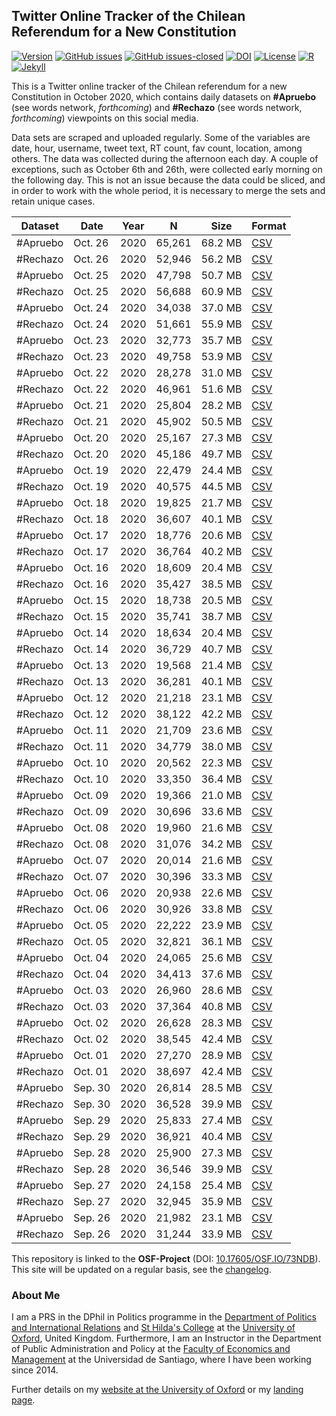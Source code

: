 ## Twitter Online Tracker of the Chilean Referendum for a New Constitution

[![Version](https://img.shields.io/badge/version-v0.2.3-blue.svg)](https://github.com/bgonzalezbustamante/twConstitution/blob/master/changelog.txt) [![GitHub issues](https://img.shields.io/github/issues/bgonzalezbustamante/twConstitution.svg)](https://github.com/bgonzalezbustamante/twConstitution/issues/) [![GitHub issues-closed](https://img.shields.io/github/issues-closed/bgonzalezbustamante/twConstitution.svg)](https://github.com/bgonzalezbustamante/twConstitution/issues?q=is%3Aissue+is%3Aclosed) [![DOI](https://img.shields.io/badge/DOI-10.17605%2FOSF.IO%2F73NDB-blue)](http://doi.org/10.17605/OSF.IO/73NDB) [![License](https://img.shields.io/badge/license-CC--BY--4.0-black)](https://github.com/bgonzalezbustamante/twConstitution/blob/master/LICENSE.txt) [![R](https://img.shields.io/badge/made%20with-R%20v4.0.2-1f425f.svg)](https://cran.r-project.org/) [![Jekyll](https://img.shields.io/badge/made%20with-Jekyll-1f425f.svg)](https://jekyllrb.com/)

This is a Twitter online tracker of the Chilean referendum for a new Constitution in October 2020, which contains daily datasets on **#Apruebo** (see words network, *forthcoming*) and **#Rechazo** (see words network, *forthcoming*) viewpoints on this social media. 

Data sets are scraped and uploaded regularly. Some of the variables are date, hour, username, tweet text, RT count, fav count, location, among others. The data was collected during the afternoon each day. A couple of exceptions, such as October 6th and 26th, were collected early morning on the following day. This is not an issue because the data could be sliced, and in order to work with the whole period, it is necessary to merge the sets and retain unique cases.

| Dataset | Date | Year | N | Size | Format |
| --- | --- | --- | --- | --- | --- |
| #Apruebo | Oct. 26 | 2020 | 65,261 | 68.2 MB | [CSV](https://raw.githubusercontent.com/bgonzalezbustamante/twConstitution/master/dataCollection/20201026_twApruebo.csv) |
| #Rechazo | Oct. 26 | 2020 | 52,946 | 56.2 MB | [CSV](https://raw.githubusercontent.com/bgonzalezbustamante/twConstitution/master/dataCollection/20201026_twRechazo.csv) |
| #Apruebo | Oct. 25 | 2020 | 47,798 | 50.7 MB | [CSV](https://raw.githubusercontent.com/bgonzalezbustamante/twConstitution/master/dataCollection/20201025_twApruebo.csv) |
| #Rechazo | Oct. 25 | 2020 | 56,688 | 60.9 MB | [CSV](https://raw.githubusercontent.com/bgonzalezbustamante/twConstitution/master/dataCollection/20201025_twRechazo.csv) |
| #Apruebo | Oct. 24 | 2020 | 34,038 | 37.0 MB | [CSV](https://raw.githubusercontent.com/bgonzalezbustamante/twConstitution/master/dataCollection/20201024_twApruebo.csv) |
| #Rechazo | Oct. 24 | 2020 | 51,661 | 55.9 MB | [CSV](https://raw.githubusercontent.com/bgonzalezbustamante/twConstitution/master/dataCollection/20201024_twRechazo.csv) |
| #Apruebo | Oct. 23 | 2020 | 32,773 | 35.7 MB | [CSV](https://raw.githubusercontent.com/bgonzalezbustamante/twConstitution/master/dataCollection/20201023_twApruebo.csv) |
| #Rechazo | Oct. 23 | 2020 | 49,758 | 53.9 MB | [CSV](https://raw.githubusercontent.com/bgonzalezbustamante/twConstitution/master/dataCollection/20201023_twRechazo.csv) |
| #Apruebo | Oct. 22 | 2020 | 28,278 | 31.0 MB | [CSV](https://raw.githubusercontent.com/bgonzalezbustamante/twConstitution/master/dataCollection/20201022_twApruebo.csv) |
| #Rechazo | Oct. 22 | 2020 | 46,961 | 51.6 MB | [CSV](https://raw.githubusercontent.com/bgonzalezbustamante/twConstitution/master/dataCollection/20201022_twRechazo.csv) |
| #Apruebo | Oct. 21 | 2020 | 25,804 | 28.2 MB | [CSV](https://raw.githubusercontent.com/bgonzalezbustamante/twConstitution/master/dataCollection/20201021_twApruebo.csv) |
| #Rechazo | Oct. 21 | 2020 | 45,902 | 50.5 MB | [CSV](https://raw.githubusercontent.com/bgonzalezbustamante/twConstitution/master/dataCollection/20201021_twRechazo.csv) |
| #Apruebo | Oct. 20 | 2020 | 25,167 | 27.3 MB | [CSV](https://raw.githubusercontent.com/bgonzalezbustamante/twConstitution/master/dataCollection/20201020_twApruebo.csv) |
| #Rechazo | Oct. 20 | 2020 | 45,186 | 49.7 MB | [CSV](https://raw.githubusercontent.com/bgonzalezbustamante/twConstitution/master/dataCollection/20201020_twRechazo.csv) |
| #Apruebo | Oct. 19 | 2020 | 22,479 | 24.4 MB | [CSV](https://raw.githubusercontent.com/bgonzalezbustamante/twConstitution/master/dataCollection/20201019_twApruebo.csv) |
| #Rechazo | Oct. 19 | 2020 | 40,575 | 44.5 MB | [CSV](https://raw.githubusercontent.com/bgonzalezbustamante/twConstitution/master/dataCollection/20201019_twRechazo.csv) |
| #Apruebo | Oct. 18 | 2020 | 19,825 | 21.7 MB | [CSV](https://raw.githubusercontent.com/bgonzalezbustamante/twConstitution/master/dataCollection/20201018_twApruebo.csv) |
| #Rechazo | Oct. 18 | 2020 | 36,607 | 40.1 MB | [CSV](https://raw.githubusercontent.com/bgonzalezbustamante/twConstitution/master/dataCollection/20201018_twRechazo.csv) |
| #Apruebo | Oct. 17 | 2020 | 18,776 | 20.6 MB | [CSV](https://raw.githubusercontent.com/bgonzalezbustamante/twConstitution/master/dataCollection/20201017_twApruebo.csv) |
| #Rechazo | Oct. 17 | 2020 | 36,764 | 40.2 MB | [CSV](https://raw.githubusercontent.com/bgonzalezbustamante/twConstitution/master/dataCollection/20201017_twRechazo.csv) |
| #Apruebo | Oct. 16 | 2020 | 18,609 | 20.4 MB | [CSV](https://raw.githubusercontent.com/bgonzalezbustamante/twConstitution/master/dataCollection/20201016_twApruebo.csv) |
| #Rechazo | Oct. 16 | 2020 | 35,427 | 38.5 MB | [CSV](https://raw.githubusercontent.com/bgonzalezbustamante/twConstitution/master/dataCollection/20201016_twRechazo.csv) |
| #Apruebo | Oct. 15 | 2020 | 18,738 | 20.5 MB | [CSV](https://raw.githubusercontent.com/bgonzalezbustamante/twConstitution/master/dataCollection/20201015_twApruebo.csv) |
| #Rechazo | Oct. 15 | 2020 | 35,741 | 38.7 MB | [CSV](https://raw.githubusercontent.com/bgonzalezbustamante/twConstitution/master/dataCollection/20201015_twRechazo.csv) |
| #Apruebo | Oct. 14 | 2020 | 18,634 | 20.4 MB | [CSV](https://raw.githubusercontent.com/bgonzalezbustamante/twConstitution/master/dataCollection/20201014_twApruebo.csv) |
| #Rechazo | Oct. 14 | 2020 | 36,729 | 40.7 MB | [CSV](https://raw.githubusercontent.com/bgonzalezbustamante/twConstitution/master/dataCollection/20201014_twRechazo.csv) |
| #Apruebo | Oct. 13 | 2020 | 19,568 | 21.4 MB | [CSV](https://raw.githubusercontent.com/bgonzalezbustamante/twConstitution/master/dataCollection/20201013_twApruebo.csv) |
| #Rechazo | Oct. 13 | 2020 | 36,281 | 40.1 MB | [CSV](https://raw.githubusercontent.com/bgonzalezbustamante/twConstitution/master/dataCollection/20201013_twRechazo.csv) |
| #Apruebo | Oct. 12 | 2020 | 21,218 | 23.1 MB | [CSV](https://raw.githubusercontent.com/bgonzalezbustamante/twConstitution/master/dataCollection/20201012_twApruebo.csv) |
| #Rechazo | Oct. 12 | 2020 | 38,122 | 42.2 MB | [CSV](https://raw.githubusercontent.com/bgonzalezbustamante/twConstitution/master/dataCollection/20201012_twRechazo.csv) |
| #Apruebo | Oct. 11 | 2020 | 21,709 | 23.6 MB | [CSV](https://raw.githubusercontent.com/bgonzalezbustamante/twConstitution/master/dataCollection/20201011_twApruebo.csv) |
| #Rechazo | Oct. 11 | 2020 | 34,779 | 38.0 MB | [CSV](https://raw.githubusercontent.com/bgonzalezbustamante/twConstitution/master/dataCollection/20201011_twRechazo.csv) |
| #Apruebo | Oct. 10 | 2020 | 20,562 | 22.3 MB | [CSV](https://raw.githubusercontent.com/bgonzalezbustamante/twConstitution/master/dataCollection/20201010_twApruebo.csv) |
| #Rechazo | Oct. 10 | 2020 | 33,350 | 36.4 MB | [CSV](https://raw.githubusercontent.com/bgonzalezbustamante/twConstitution/master/dataCollection/20201010_twRechazo.csv) |
| #Apruebo | Oct. 09 | 2020 | 19,366 | 21.0 MB | [CSV](https://raw.githubusercontent.com/bgonzalezbustamante/twConstitution/master/dataCollection/20201009_twApruebo.csv) |
| #Rechazo | Oct. 09 | 2020 | 30,696 | 33.6 MB | [CSV](https://raw.githubusercontent.com/bgonzalezbustamante/twConstitution/master/dataCollection/20201009_twRechazo.csv) |
| #Apruebo | Oct. 08 | 2020 | 19,960 | 21.6 MB | [CSV](https://raw.githubusercontent.com/bgonzalezbustamante/twConstitution/master/dataCollection/20201008_twApruebo.csv) |
| #Rechazo | Oct. 08 | 2020 | 31,076 | 34.2 MB | [CSV](https://raw.githubusercontent.com/bgonzalezbustamante/twConstitution/master/dataCollection/20201008_twRechazo.csv) |
| #Apruebo | Oct. 07 | 2020 | 20,014 | 21.6 MB | [CSV](https://raw.githubusercontent.com/bgonzalezbustamante/twConstitution/master/dataCollection/20201007_twApruebo.csv) |
| #Rechazo | Oct. 07 | 2020 | 30,396 | 33.3 MB | [CSV](https://raw.githubusercontent.com/bgonzalezbustamante/twConstitution/master/dataCollection/20201007_twRechazo.csv) |
| #Apruebo | Oct. 06 | 2020 | 20,938 | 22.6 MB | [CSV](https://raw.githubusercontent.com/bgonzalezbustamante/twConstitution/master/dataCollection/20201006_twApruebo.csv) |
| #Rechazo | Oct. 06 | 2020 | 30,926 | 33.8 MB | [CSV](https://raw.githubusercontent.com/bgonzalezbustamante/twConstitution/master/dataCollection/20201006_twRechazo.csv) |
| #Apruebo | Oct. 05 | 2020 | 22,222 | 23.9 MB | [CSV](https://raw.githubusercontent.com/bgonzalezbustamante/twConstitution/master/dataCollection/20201005_twApruebo.csv) |
| #Rechazo | Oct. 05 | 2020 | 32,821 | 36.1 MB | [CSV](https://raw.githubusercontent.com/bgonzalezbustamante/twConstitution/master/dataCollection/20201005_twRechazo.csv) |
| #Apruebo | Oct. 04 | 2020 | 24,065 | 25.6 MB | [CSV](https://raw.githubusercontent.com/bgonzalezbustamante/twConstitution/master/dataCollection/20201004_twApruebo.csv) |
| #Rechazo | Oct. 04 | 2020 | 34,413 | 37.6 MB | [CSV](https://raw.githubusercontent.com/bgonzalezbustamante/twConstitution/master/dataCollection/20201004_twRechazo.csv) |
| #Apruebo | Oct. 03 | 2020 | 26,960 | 28.6 MB | [CSV](https://raw.githubusercontent.com/bgonzalezbustamante/twConstitution/master/dataCollection/20201003_twApruebo.csv) |
| #Rechazo | Oct. 03 | 2020 | 37,364 | 40.8 MB | [CSV](https://raw.githubusercontent.com/bgonzalezbustamante/twConstitution/master/dataCollection/20201003_twRechazo.csv) |
| #Apruebo | Oct. 02 | 2020 | 26,628 | 28.3 MB | [CSV](https://raw.githubusercontent.com/bgonzalezbustamante/twConstitution/master/dataCollection/20201002_twApruebo.csv) |
| #Rechazo | Oct. 02 | 2020 | 38,545 | 42.4 MB | [CSV](https://raw.githubusercontent.com/bgonzalezbustamante/twConstitution/master/dataCollection/20201002_twRechazo.csv) |
| #Apruebo | Oct. 01 | 2020 | 27,270 | 28.9 MB | [CSV](https://raw.githubusercontent.com/bgonzalezbustamante/twConstitution/master/dataCollection/20201001_twApruebo.csv) |
| #Rechazo | Oct. 01 | 2020 | 38,697 | 42.4 MB | [CSV](https://raw.githubusercontent.com/bgonzalezbustamante/twConstitution/master/dataCollection/20201001_twRechazo.csv) |
| #Apruebo | Sep. 30 | 2020 | 26,814 | 28.5 MB | [CSV](https://raw.githubusercontent.com/bgonzalezbustamante/twConstitution/master/dataCollection/20200930_twApruebo.csv) |
| #Rechazo | Sep. 30 | 2020 | 36,528 | 39.9 MB | [CSV](https://raw.githubusercontent.com/bgonzalezbustamante/twConstitution/master/dataCollection/20200930_twRechazo.csv) |
| #Apruebo | Sep. 29 | 2020 | 25,833 | 27.4 MB | [CSV](https://raw.githubusercontent.com/bgonzalezbustamante/twConstitution/master/dataCollection/20200929_twApruebo.csv) |
| #Rechazo | Sep. 29 | 2020 | 36,921 | 40.4 MB | [CSV](https://raw.githubusercontent.com/bgonzalezbustamante/twConstitution/master/dataCollection/20200929_twRechazo.csv) |
| #Apruebo | Sep. 28 | 2020 | 25,900 | 27.3 MB | [CSV](https://raw.githubusercontent.com/bgonzalezbustamante/twConstitution/master/dataCollection/20200928_twApruebo.csv) |
| #Rechazo | Sep. 28 | 2020 | 36,546 | 39.9 MB | [CSV](https://raw.githubusercontent.com/bgonzalezbustamante/twConstitution/master/dataCollection/20200928_twRechazo.csv) |
| #Apruebo | Sep. 27 | 2020 | 24,158 | 25.4 MB | [CSV](https://raw.githubusercontent.com/bgonzalezbustamante/twConstitution/master/dataCollection/20200927_twApruebo.csv) |
| #Rechazo | Sep. 27 | 2020 | 32,945 | 35.9 MB | [CSV](https://raw.githubusercontent.com/bgonzalezbustamante/twConstitution/master/dataCollection/20200927_twRechazo.csv) |
| #Apruebo | Sep. 26 | 2020 | 21,982 | 23.1 MB | [CSV](https://raw.githubusercontent.com/bgonzalezbustamante/twConstitution/master/dataCollection/20200926_twApruebo.csv) |
| #Rechazo | Sep. 26 | 2020 | 31,244 | 33.9 MB | [CSV](https://raw.githubusercontent.com/bgonzalezbustamante/twConstitution/master/dataCollection/20200926_twRechazo.csv) |

This repository is linked to the **OSF-Project** (DOI: [10.17605/OSF.IO/73NDB](http://doi.org/10.17605/OSF.IO/73NDB)). This site will be updated on a regular basis, see the [changelog](https://github.com/bgonzalezbustamante/twConstitution/blob/master/changelog.txt).

### About Me

I am a PRS in the DPhil in Politics programme in the [Department of Politics and International Relations](https://www.politics.ox.ac.uk/) and [St Hilda's College](https://www.sthildas.ox.ac.uk/) at the [University of Oxford](http://www.ox.ac.uk/), United Kingdom. Furthermore, I am an Instructor in the Department of Public Administration and Policy at the [Faculty of Economics and Management](https://fae.usach.cl/) at the Universidad de Santiago, where I have been working since 2014. 

Further details on my [website at the University of Oxford](http://users.ox.ac.uk/~shil5311/) or my [landing page](https://bgonzalezbustamante.com/).
